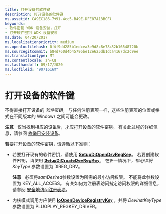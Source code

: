 ```yaml
---
title: 打开设备的软件键
description: 打开设备的软件键
ms.assetid: CA9EC186-7991-4cc5-B49E-DFE87A13BCFA
keywords:
- 软件密钥 WDK 设备安装，打开
- 打开软件密钥 WDK 设备安装
ms.date: 04/20/2017
ms.localizationpriority: medium
ms.openlocfilehash: 0f6f9dd285b1edcea3e9d8c8e78e82b16548720b
ms.sourcegitcommit: b84d760d4b45795be12e625db1d5a4167dc2c9ee
ms.translationtype: MT
ms.contentlocale: zh-CN
ms.lasthandoff: 09/17/2020
ms.locfileid: "90716168"
---
```

# <a name="opening-a-devices-software-key"></a>打开设备的软件键


不得直接打开设备的 *软件密钥*。 与任何注册表项一样，这些注册表项的位置或格式在不同版本的 Windows 之间可能会更改。

**注意**   仅当找到相应的设备后，才应打开设备的软件密钥。 有关此过程的详细信息，请参阅 [枚举已安装设备](enumerating-installed-devices.md)。

 

若要打开设备的软件密钥，请遵循以下准则：

-   若要打开现有的软件密钥，请使用 [**SetupDiOpenDevRegKey**](/windows/win32/api/setupapi/nf-setupapi-setupdiopendevregkey)。 若要创建软件密钥，请使用 [**SetupDiCreateDevRegKey**](/windows/win32/api/setupapi/nf-setupapi-setupdicreatedevregkeya)。 在任一情况下，都必须将 *KeyType* 参数设置为 DIREG_DRV。

    **注意**   必须将*samDesired*参数设置为所需的最小访问权限。 不能将此参数设置为 KEY_ALL_ACCESS。 有关如何为注册表访问指定访问权限的详细信息，请参阅 [安全地访问注册表项](accessing-registry-keys-safely.md)。

     

-   内核模式调用方应使用 [**IoOpenDeviceRegistryKey**](/windows-hardware/drivers/ddi/wdm/nf-wdm-ioopendeviceregistrykey) ，并将 *DevInstKeyType* 参数设置为 PLUGPLAY_REGKEY_DRIVER。

 

